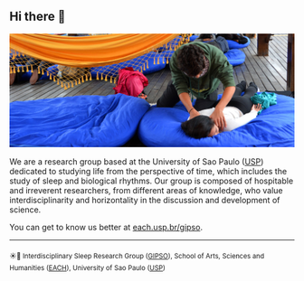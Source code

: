 ## Hi there 👋

![A photo of the GIPSO's project "Durma na EACH"](images/cover.jpg)

We are a research group based at the University of Sao Paulo ([USP](http://usp.br/)) dedicated to studying life from the perspective of time, which includes the study of sleep and biological rhythms. Our group is composed of hospitable and irreverent researchers, from different areas of knowledge, who value interdisciplinarity and horizontality in the discussion and development of science.

You can get to know us better at [each.usp.br/gipso](http://each.usp.br/gipso).

---

<sub>☀️🌙 Interdisciplinary Sleep Research Group ([GIPSO](http://each.usp.br/gipso)), School of Arts, Sciences and Humanities ([EACH](http://each.usp.br/)), University of Sao Paulo ([USP](http://usp.br/))</sub>